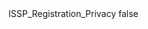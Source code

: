<?xml version="1.0" encoding="UTF-8"?>
<CustomMetadata xmlns="http://soap.sforce.com/2006/04/metadata">
    <label>ISSP_Registration_Privacy</label>
    <protected>false</protected>
</CustomMetadata>
